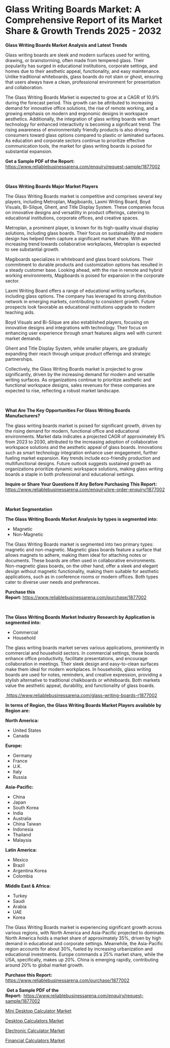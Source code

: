 <p><h1>Glass Writing Boards Market: A Comprehensive Report of its Market Share & Growth Trends 2025 - 2032</h1></p><p><strong>Glass Writing Boards Market Analysis and Latest Trends</strong></p>
<p><p>Glass writing boards are sleek and modern surfaces used for writing, drawing, or brainstorming, often made from tempered glass. Their popularity has surged in educational institutions, corporate settings, and homes due to their aesthetic appeal, functionality, and easy maintenance. Unlike traditional whiteboards, glass boards do not stain or ghost, ensuring that users always have a clean, professional environment for presentation and collaboration.</p><p>The Glass Writing Boards Market is expected to grow at a CAGR of 10.9% during the forecast period. This growth can be attributed to increasing demand for innovative office solutions, the rise of remote working, and a growing emphasis on modern and ergonomic designs in workspace aesthetics. Additionally, the integration of glass writing boards with smart technology for enhanced interactivity is becoming a significant trend. The rising awareness of environmentally friendly products is also driving consumers toward glass options compared to plastic or laminated surfaces. As education and corporate sectors continue to prioritize effective communication tools, the market for glass writing boards is poised for substantial expansion.</p></p>
<p><strong>Get a Sample PDF of the Report:&nbsp;</strong> <a href="https://www.reliablebusinessarena.com/enquiry/request-sample/1877002?utm_campaign=1891&utm_medium=2&utm_source=Github&utm_content=ia&utm_term=04042025&utm_id=glass-writing-boards">https://www.reliablebusinessarena.com/enquiry/request-sample/1877002</a></p>
<p>&nbsp;</p>
<p><strong>Glass Writing Boards Major Market Players</strong></p>
<p><p>The Glass Writing Boards market is competitive and comprises several key players, including Metroplan, Magiboards, Laxmi Writing Board, Boyd Visuals, Bi-Silque, Ghent, and Title Display System. These companies focus on innovative designs and versatility in product offerings, catering to educational institutions, corporate offices, and creative spaces.</p><p>Metroplan, a prominent player, is known for its high-quality visual display solutions, including glass boards. Their focus on sustainability and modern design has helped them capture a significant market share. With an increasing trend towards collaborative workplaces, Metroplan is expected to see substantial growth.</p><p>Magiboards specializes in whiteboard and glass board solutions. Their commitment to durable products and customization options has resulted in a steady customer base. Looking ahead, with the rise in remote and hybrid working environments, Magiboards is poised for expansion in the corporate sector.</p><p>Laxmi Writing Board offers a range of educational writing surfaces, including glass options. The company has leveraged its strong distribution network in emerging markets, contributing to consistent growth. Future prospects look favorable as educational institutions upgrade to modern teaching aids.</p><p>Boyd Visuals and Bi-Silque are also established players, focusing on innovative designs and integrations with technology. Their focus on enhancing user experience through smart features aligns well with current market demands.</p><p>Ghent and Title Display System, while smaller players, are gradually expanding their reach through unique product offerings and strategic partnerships.</p><p>Collectively, the Glass Writing Boards market is projected to grow significantly, driven by the increasing demand for modern and versatile writing surfaces. As organizations continue to prioritize aesthetic and functional workspace designs, sales revenues for these companies are expected to rise, reflecting a robust market landscape.</p></p>
<p>&nbsp;</p>
<p><strong>What Are The Key Opportunities For Glass Writing Boards Manufacturers?</strong></p>
<p><p>The glass writing boards market is poised for significant growth, driven by the rising demand for modern, functional office and educational environments. Market data indicates a projected CAGR of approximately 8% from 2023 to 2030, attributed to the increasing adoption of collaborative workspace solutions and the aesthetic appeal of glass boards. Innovations such as smart technology integration enhance user engagement, further fueling market expansion. Key trends include eco-friendly production and multifunctional designs. Future outlook suggests sustained growth as organizations prioritize dynamic workspace solutions, making glass writing boards a staple in both professional and educational settings.</p></p>
<p><strong>Inquire or Share Your Questions If Any Before Purchasing This Report:</strong> <a href="https://www.reliablebusinessarena.com/enquiry/pre-order-enquiry/1877002?utm_campaign=1891&utm_medium=2&utm_source=Github&utm_content=ia&utm_term=04042025&utm_id=glass-writing-boards">https://www.reliablebusinessarena.com/enquiry/pre-order-enquiry/1877002</a></p>
<p>&nbsp;</p>
<p><strong>Market Segmentation</strong></p>
<p><strong>The Glass Writing Boards Market Analysis by types is segmented into:</strong></p>
<p><ul><li>Magnetic</li><li>Non-Magnetic</li></ul></p>
<p><p>The Glass Writing Boards market is segmented into two primary types: magnetic and non-magnetic. Magnetic glass boards feature a surface that allows magnets to adhere, making them ideal for attaching notes or documents. These boards are often used in collaborative environments. Non-magnetic glass boards, on the other hand, offer a sleek and elegant design without magnetic functionality, making them suitable for aesthetic applications, such as in conference rooms or modern offices. Both types cater to diverse user needs and preferences.</p></p>
<p><strong>Purchase this Report:&nbsp;</strong><a href="https://www.reliablebusinessarena.com/purchase/1877002?utm_campaign=1891&utm_medium=2&utm_source=Github&utm_content=ia&utm_term=04042025&utm_id=glass-writing-boards">https://www.reliablebusinessarena.com/purchase/1877002</a></p>
<p>&nbsp;</p>
<p><strong>The Glass Writing Boards Market Industry Research by Application is segmented into:</strong></p>
<p><ul><li>Commercial</li><li>Household</li></ul></p>
<p><p>The glass writing boards market serves various applications, prominently in commercial and household sectors. In commercial settings, these boards enhance office productivity, facilitate presentations, and encourage collaboration in meetings. Their sleek design and easy-to-clean surfaces make them ideal for modern workplaces. In households, glass writing boards are used for notes, reminders, and creative expression, providing a stylish alternative to traditional chalkboards or whiteboards. Both markets value the aesthetic appeal, durability, and functionality of glass boards.</p></p>
<p><a href="https://www.reliablebusinessarena.com/glass-writing-boards-r1877002?utm_campaign=1891&utm_medium=2&utm_source=Github&utm_content=ia&utm_term=04042025&utm_id=glass-writing-boards">&nbsp;https://www.reliablebusinessarena.com/glass-writing-boards-r1877002</a></p>
<p><strong>In terms of Region, the Glass Writing Boards Market Players available by Region are:</strong></p>
<p>
    <p> <strong> North America: </strong>
        <ul>
            <li>United States</li>
            <li>Canada</li>
        </ul>
        </p> 
    <p> <strong> Europe: </strong>
        <ul>
            <li>Germany</li>
            <li>France</li>
            <li>U.K.</li>
            <li>Italy</li>
            <li>Russia</li>
        </ul>
        </p> 
    <p> <strong> Asia-Pacific: </strong>
        <ul>
            <li>China</li>
            <li>Japan</li>
            <li>South Korea</li>
            <li>India</li>
            <li>Australia</li>
            <li>China Taiwan</li>
            <li>Indonesia</li>
            <li>Thailand</li>
            <li>Malaysia</li>
        </ul>
        </p> 
    <p> <strong> Latin America: </strong>
        <ul>
            <li>Mexico</li>
            <li>Brazil</li>
            <li>Argentina Korea</li>
            <li>Colombia</li>
        </ul>
        </p> 
    <p> <strong> Middle East & Africa: </strong>
        <ul>
            <li>Turkey</li>
            <li>Saudi</li>
            <li>Arabia</li>
            <li>UAE</li>
            <li>Korea</li>
        </ul>
    </p>
    </p>
<p><p>The Glass Writing Boards market is experiencing significant growth across various regions, with North America and Asia-Pacific projected to dominate. North America holds a market share of approximately 35%, driven by high demand in educational and corporate settings. Meanwhile, the Asia-Pacific region accounts for about 30%, fueled by increasing urbanization and educational investments. Europe commands a 25% market share, while the USA, specifically, makes up 20%. China is emerging rapidly, contributing around 20% to global market growth.</p></p>
<p><strong>Purchase this Report: </strong><a href="https://www.reliablebusinessarena.com/purchase/1877002?utm_campaign=1891&utm_medium=2&utm_source=Github&utm_content=ia&utm_term=04042025&utm_id=glass-writing-boards">https://www.reliablebusinessarena.com/purchase/1877002</a></p>
<p>&nbsp;<strong>Get a Sample PDF of the Report:&nbsp;&nbsp;</strong><a href="https://www.reliablebusinessarena.com/enquiry/request-sample/1877002?utm_campaign=1891&utm_medium=2&utm_source=Github&utm_content=ia&utm_term=04042025&utm_id=glass-writing-boards">https://www.reliablebusinessarena.com/enquiry/request-sample/1877002</a></p>
<p><strong></strong></p>
<p><p><a href="https://github.com/RickHolmes3/Market-Research-Report-List-7/blob/main/mini-desktop-calculator-market.md?utm_campaign=1891&utm_medium=2&utm_source=Github&utm_content=ia&utm_term=04042025&utm_id=glass-writing-boards">Mini Desktop Calculator Market</a></p><p><a href="https://github.com/knazsdadeyvw/Market-Research-Report-List-1/blob/main/desktop-calculators-market.md?utm_campaign=1891&utm_medium=2&utm_source=Github&utm_content=ia&utm_term=04042025&utm_id=glass-writing-boards">Desktop Calculators Market</a></p><p><a href="https://github.com/aarenlazosw3/Market-Research-Report-List-1/blob/main/electronic-calculator-market.md?utm_campaign=1891&utm_medium=2&utm_source=Github&utm_content=ia&utm_term=04042025&utm_id=glass-writing-boards">Electronic Calculator Market</a></p><p><a href="https://github.com/Krish2023na/Market-Research-Report-List-7/blob/main/financial-calculators-market.md?utm_campaign=1891&utm_medium=2&utm_source=Github&utm_content=ia&utm_term=04042025&utm_id=glass-writing-boards">Financial Calculators Market</a></p></p>